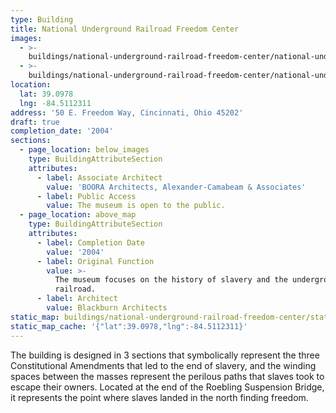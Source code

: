 ```yaml
---
type: Building
title: National Underground Railroad Freedom Center
images:
  - >-
    buildings/national-underground-railroad-freedom-center/national-underground-railroad-freedom-center-0_op9l9g
  - >-
    buildings/national-underground-railroad-freedom-center/national-underground-railroad-freedom-center-1_xre21z
location:
  lat: 39.0978
  lng: -84.5112311
address: '50 E. Freedom Way, Cincinnati, Ohio 45202'
draft: true
completion_date: '2004'
sections:
  - page_location: below_images
    type: BuildingAttributeSection
    attributes:
      - label: Associate Architect
        value: 'BOORA Architects, Alexander-Camabeam & Associates'
      - label: Public Access
        value: The museum is open to the public.
  - page_location: above_map
    type: BuildingAttributeSection
    attributes:
      - label: Completion Date
        value: '2004'
      - label: Original Function
        value: >-
          The museum focuses on the history of slavery and the underground
          railroad.
      - label: Architect
        value: Blackburn Architects
static_map: buildings/national-underground-railroad-freedom-center/static-map_unfmc4
static_map_cache: '{"lat":39.0978,"lng":-84.5112311}'
---
```


The building is designed in 3 sections that symbolically represent the three Constitutional Amendments that led to the end of slavery, and the winding spaces between the masses represent the perilous paths that slaves took to escape their owners. Located at the end of the Roebling Suspension Bridge, it represents the point where slaves landed in the north finding freedom.
